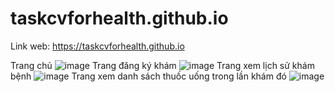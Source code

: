 # taskcvforhealth.github.io
Link web: https://taskcvforhealth.github.io

Trang chủ
![image](https://drive.google.com/uc?export=view&id=1yn-1UBoF5y2jAk1BSfNWbiht98Fx5o82)
Trang đăng ký khám
![image](https://drive.google.com/uc?export=view&id=1io_NjB2EtuFG9R1TQrF0KJBjewfHJxYo)
Trang xem lịch sử khám bệnh
![image](https://drive.google.com/uc?export=view&id=1ZGXDVsd-C8Jly3wvxq0dkV3Azv5Pn5aw)
Trang xem danh sách thuốc uống trong lần khám đó
![image](https://drive.google.com/uc?export=view&id=1LZoYirXuSH2ouKamm-zWYu42dM7ZCEMw)
